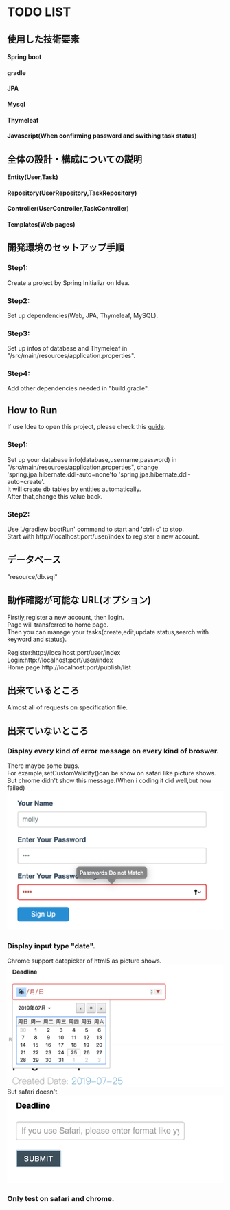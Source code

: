 # TODO LIST

## 使用した技術要素
#### Spring boot</br>
#### gradle</br>
#### JPA</br>
#### Mysql</br>
#### Thymeleaf</br>
#### Javascript(When confirming password and swithing task status)</br>

## 全体の設計・構成についての説明 
#### Entity(User,Task)
#### Repository(UserRepository,TaskRepository)
#### Controller(UserController,TaskController)
#### Templates(Web pages)

## 開発環境のセットアップ手順

### Step1: 
Create a project by Spring Initializr on Idea.
### Step2: 
Set up dependencies(Web, JPA, Thymeleaf, MySQL).
### Step3: 
Set up infos of database and Thymeleaf in "/src/main/resources/application.properties".
### Step4: 
Add other dependencies needed in "build.gradle".

## How to Run 
If use Idea to open this project, please check this [guide](https://spring.io/guides/gs/intellij-idea/).</br>
### Step1: 
Set up your database info(database,username,password) in "/src/main/resources/application.properties", change 'spring.jpa.hibernate.ddl-auto=none'to 'spring.jpa.hibernate.ddl-auto=create'.</br>
It will create db tables by entities automatically. </br>
After that,change this value back.
### Step2:
Use './gradlew bootRun' command to start and 'ctrl+c' to stop.</br>
Start with http://localhost:port/user/index to register a new account.

## データベース
"resource/db.sql"

## 動作確認が可能な URL(オプション)
Firstly,register a new account, then login.</br>
Page will transferred to home page.</br>
Then you can manage your tasks(create,edit,update status,search with keyword and status).</br>

Register:http://localhost:port/user/index</br>
Login:http://localhost:port/user/index</br>
Home page:http://localhost:port/publish/list</br>

## 出来ているところ
Almost all of requests on specification file.

## 出来ていないところ
### Display every kind of error message on every kind of broswer.
There maybe some bugs.</br>
For example,setCustomValidity()can be show on safari like picture shows.</br>
But chrome didn't show this message.(When i coding it did well,but now failed)</br>
![setCustomValidity](https://github.com/MollyQI3104/pre_demo/blob/master/images/safari%20setCustomValidity.png)

### Display input type "date".
Chrome support datepicker of html5 as picture shows.</br>
![dateOnChrome](https://github.com/MollyQI3104/pre_demo/blob/master/images/chrome%20date.png)
But safari doesn't.
![dateOnSafari](https://github.com/MollyQI3104/pre_demo/blob/master/images/safari%20date.png)

### Only test on safari and chrome.



